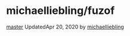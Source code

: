 # michaelliebling/fuzof

[master]() UpdatedApr 20, 2020 by [michaelliebling](https://github.com/michaelliebling)

